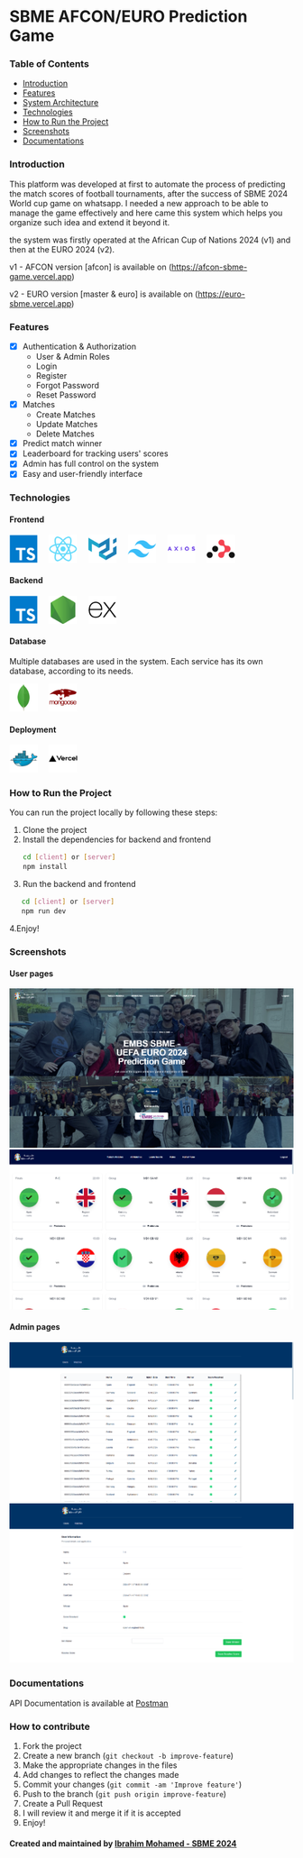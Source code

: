# SBME AFCON/EURO Prediction Game

### Table of Contents

- [Introduction](#introduction)
- [Features](#features)
- [System Architecture](#system-architecture)
- [Technologies](#technologies)
- [How to Run the Project](#how-to-run-the-project)
- [Screenshots](#screenshots)
- [Documentations](#documentations)

### Introduction

This platform was developed at first to automate the process of predicting the match scores of football
tournaments, after the success of SBME 2024 World cup game on whatsapp. I needed a new approach to be able
to manage the game effectively and here came this system which helps you organize such idea and extend it beyond it.

the system was firstly operated at the African Cup of Nations 2024 (v1) and then at the EURO 2024 (v2).

v1 - AFCON version [afcon] is available on (https://afcon-sbme-game.vercel.app)

v2 - EURO version [master & euro] is available on (https://euro-sbme.vercel.app)

### Features

- [x] Authentication & Authorization
    - User & Admin Roles
    - Login
    - Register
    - Forgot Password
    - Reset Password
- [x] Matches
    - Create Matches
    - Update Matches
    - Delete Matches
- [x] Predict match winner
- [x] Leaderboard for tracking users' scores
- [x] Admin has full control on the system
- [x] Easy and user-friendly interface

### Technologies

#### Frontend

<div>
<img style="margin-right: 1rem" src="https://raw.githubusercontent.com/devicons/devicon/master/icons/typescript/typescript-original.svg" alt="cpp" width="50" height="50" />
<img style="margin-right: 1rem" src="https://raw.githubusercontent.com/devicons/devicon/master/icons/react/react-original.svg" alt="cpp" width="50" height="50" />
<img style="margin-right: 1rem" src="https://raw.githubusercontent.com/devicons/devicon/master/icons/materialui/materialui-original.svg" alt="cpp" width="50" height="50" />
<img style="margin-right: 1rem" src="https://raw.githubusercontent.com/devicons/devicon/master/icons/tailwindcss/tailwindcss-original.svg" alt="cpp" width="50" height="50" />
<img style="margin-right: 1rem" src="https://raw.githubusercontent.com/devicons/devicon/master/icons/axios/axios-plain-wordmark.svg" alt="cpp" width="50" height="50" />
<img style="margin-right: 1rem" src="https://raw.githubusercontent.com/devicons/devicon/master/icons/reactrouter/reactrouter-original.svg" alt="cpp" width="50" height="50" />
</div>

#### Backend

<div>
<img style="margin-right: 1rem" src="https://raw.githubusercontent.com/devicons/devicon/master/icons/typescript/typescript-original.svg" alt="cpp" width="50" height="50" />
<img style="margin-right: 1rem" src="https://raw.githubusercontent.com/devicons/devicon/master/icons/nodejs/nodejs-original.svg" alt="cpp" width="50" height="50" />
<img style="margin-right: 1rem" src="https://raw.githubusercontent.com/devicons/devicon/master/icons/express/express-original.svg" alt="cpp" width="50" height="50" />
</div>

#### Database

Multiple databases are used in the system. Each service has its own database, according to its needs.
<div>
<img style="margin-right: 1rem" src="https://raw.githubusercontent.com/devicons/devicon/master/icons/mongodb/mongodb-original.svg" alt="cpp" width="50" height="50" />
<img style="margin-right: 1rem" src="https://raw.githubusercontent.com/devicons/devicon/master/icons/mongoose/mongoose-original-wordmark.svg" alt="cpp" width="50" height="50" />

</div>

#### Deployment 

<div>
<img style="margin-right: 1rem" src="https://raw.githubusercontent.com/devicons/devicon/master/icons/docker/docker-original.svg" alt="cpp" width="50" height="50" />
<img style="margin-right: 1rem" src="https://raw.githubusercontent.com/devicons/devicon/master/icons/vercel/vercel-original-wordmark.svg" alt="cpp" width="50" height="50" />

</div>

### How to Run the Project

You can run the project locally by following these steps:

1. Clone the project
2. Install the dependencies for backend and frontend
   ```bash
   cd [client] or [server]
   npm install
   ```
3. Run the backend and frontend

```bash
   cd [client] or [server]
   npm run dev
   ```

4.Enjoy!

### Screenshots
#### User pages

![img.png](images/user.img.png)
![img_1.png](images/user.img2.png)

#### Admin pages
![img.png](images/admin.img.png)
![img_1.png](images/admin.img2.png)

### Documentations
API Documentation is available at [Postman](https://documenter.getpostman.com/view/21802740/2sAXqnePeY)


### How to contribute

1. Fork the project
2. Create a new branch (`git checkout -b improve-feature`)
3. Make the appropriate changes in the files
4. Add changes to reflect the changes made
5. Commit your changes (`git commit -am 'Improve feature'`)
6. Push to the branch (`git push origin improve-feature`)
7. Create a Pull Request
8. I will review it and merge it if it is accepted
9. Enjoy!


#### Created and maintained by [Ibrahim Mohamed - SBME 2024](https://github.com/1brahimmohamed)
